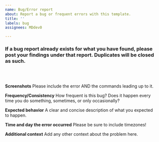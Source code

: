 ```yaml
---
name: Bug/Error report
about: Report a bug or frequent errors with this template.
title: ''
labels: bug
assignees: MDdev0

---
```


<h3>If a bug report already exists for what you have found, please post your findings under that report. Duplicates will be closed as such.</h3><br><br>

**Screenshots**
Please include the error AND the commands leading up to it.

**Frequency/Consistency**
How frequent is this bug? Does it happen every time you do something, sometimes, or only occasionally?

**Expected behavior**
A clear and concise description of what you expected to happen.

**Time and day the error occurred**
Please be sure to include timezones!

**Additional context**
Add any other context about the problem here.
